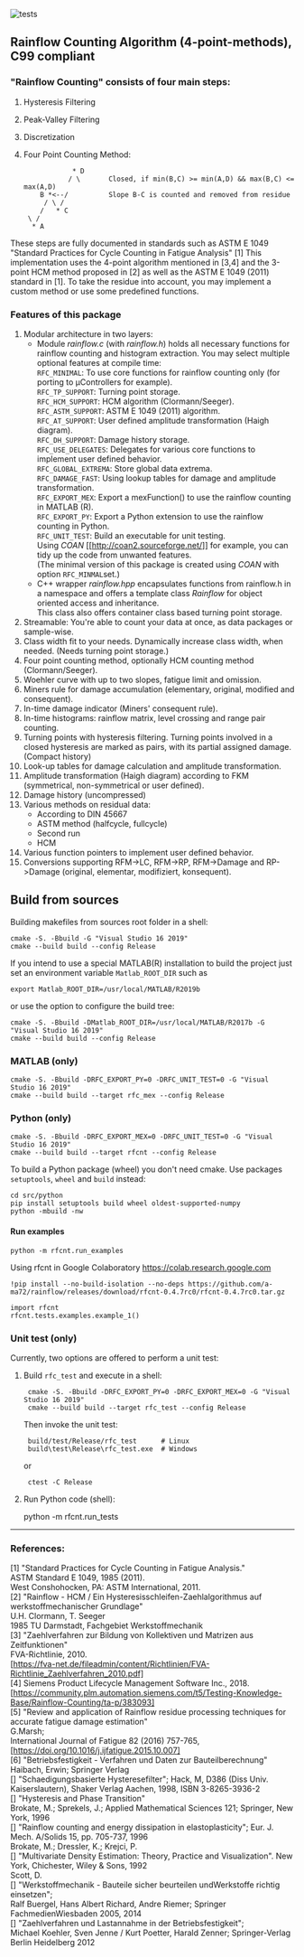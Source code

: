 ![tests](https://github.com/a-ma72/rainflow/actions/workflows/run_test.yml/badge.svg)  

## Rainflow Counting Algorithm (4-point-methods), C99 compliant

### "Rainflow Counting" consists of four main steps:

  1. Hysteresis Filtering
  2. Peak-Valley Filtering
  3. Discretization
  4. Four Point Counting Method:

                     * D
                    / \       Closed, if min(B,C) >= min(A,D) && max(B,C) <= max(A,D)
             B *<--/          Slope B-C is counted and removed from residue
              / \ /
             /   * C
          \ /
           * A

These steps are fully documented in standards such as
ASTM E 1049 "Standard Practices for Cycle Counting in Fatigue Analysis" [1]
This implementation uses the 4-point algorithm mentioned in [3,4] and the 3-point HCM method proposed in [2] as well as the ASTM E 1049 (2011) standard in [1].
To take the residue into account, you may implement a custom method or use some
predefined functions.

### Features of this package
 1. Modular architecture in two layers:  
    - Module _rainflow.c_ (with _rainflow.h_) holds all necessary functions for rainflow counting and histogram extraction. You may select multiple optional features at compile time:  
    `RFC_MINIMAL`: To use core functions for rainflow counting only (for porting to µControllers for example).  
    `RFC_TP_SUPPORT`: Turning point storage.  
    `RFC_HCM_SUPPORT`: HCM algorithm (Clormann/Seeger).  
    `RFC_ASTM_SUPPORT`: ASTM E 1049 (2011) algorithm.  
    `RFC_AT_SUPPORT`: User defined amplitude transformation (Haigh diagram).  
    `RFC_DH_SUPPORT`:  Damage history storage.  
    `RFC_USE_DELEGATES`: Delegates for various core functions to implement user defined behavior.  
    `RFC_GLOBAL_EXTREMA`:  Store global data extrema.  
    `RFC_DAMAGE_FAST`: Using lookup tables for damage and amplitude transformation.  
    `RFC_EXPORT_MEX`: Export a mexFunction() to use the rainflow counting in MATLAB (R).  
    `RFC_EXPORT_PY`: Export a Python extension to use the rainflow counting in Python.  
    `RFC_UNIT_TEST`: Build an executable for unit testing.  
    Using _COAN_ [[http://coan2.sourceforge.net/]] for example, you can tidy up the code from unwanted features.  
    (The minimal version of this package is created using _COAN_ with option `RFC_MINMAL`set.)  
    - C++ wrapper _rainflow.hpp_ encapsulates functions from rainflow.h in a namespace and offers a template class _Rainflow_ for object oriented access and inheritance.  
    This class also offers container class based turning point storage.  
 2. Streamable: You're able to count your data at once, as data packages or sample-wise.  
 3. Class width fit to your needs. Dynamically increase class width, when needed. (Needs turning point storage.)  
 4. Four point counting method, optionally HCM counting method (Clormann/Seeger).  
 5. Woehler curve with up to two slopes, fatigue limit and omission.  
 6. Miners rule for damage accumulation (elementary, original, modified and consequent).  
 7. In-time damage indicator (Miners' consequent rule).  
 8. In-time histograms: rainflow matrix, level crossing and range pair counting.  
 9. Turning points with hysteresis filtering. Turning points involved in a closed hysteresis are marked as pairs, with its partial assigned damage. (Compact history)  
 10. Look-up tables for damage calculation and amplitude transformation.  
 11. Amplitude transformation (Haigh diagram) according to FKM (symmetrical, non-symmetrical or user defined).  
 12. Damage history (uncompressed)  
 13. Various methods on residual data:
     - According to DIN 45667
     - ASTM method (halfcycle, fullcycle)
     - Second run
     - HCM
 14. Various function pointers to implement user defined behavior.
 15. Conversions supporting RFM->LC, RFM->RP, RFM->Damage and RP->Damage (original, elementar, modifiziert, konsequent).


## Build from sources

Building makefiles from sources root folder in a shell:

    cmake -S. -Bbuild -G "Visual Studio 16 2019"
    cmake --build build --config Release

If you intend to use a special MATLAB(R) installation to build the project
just set an environment variable `Matlab_ROOT_DIR` such as

    export Matlab_ROOT_DIR=/usr/local/MATLAB/R2019b
or use the option to configure the build tree:

    cmake -S. -Bbuild -DMatlab_ROOT_DIR=/usr/local/MATLAB/R2017b -G "Visual Studio 16 2019"
    cmake --build build --config Release

### MATLAB (only)
    cmake -S. -Bbuild -DRFC_EXPORT_PY=0 -DRFC_UNIT_TEST=0 -G "Visual Studio 16 2019"
    cmake --build build --target rfc_mex --config Release

### Python (only)
    cmake -S. -Bbuild -DRFC_EXPORT_MEX=0 -DRFC_UNIT_TEST=0 -G "Visual Studio 16 2019"
    cmake --build build --target rfcnt --config Release

To build a Python package (wheel) you don't need cmake. Use packages `setuptools`, `wheel` and `build` instead:

    cd src/python
    pip install setuptools build wheel oldest-supported-numpy
    python -mbuild -nw

#### Run examples
    python -m rfcnt.run_examples

Using rfcnt in Google Colaboratory
https://colab.research.google.com

    !pip install --no-build-isolation --no-deps https://github.com/a-ma72/rainflow/releases/download/rfcnt-0.4.7rc0/rfcnt-0.4.7rc0.tar.gz

    import rfcnt
    rfcnt.tests.examples.example_1()

### Unit test (only)
Currently, two options are offered to perform a unit test:
1. Build `rfc_test` and execute in a shell:

        cmake -S. -Bbuild -DRFC_EXPORT_PY=0 -DRFC_EXPORT_MEX=0 -G "Visual Studio 16 2019"
        cmake --build build --target rfc_test --config Release

    Then invoke the unit test:

        build/test/Release/rfc_test      # Linux
        build\test\Release\rfc_test.exe  # Windows

    or

        ctest -C Release
2. Run Python code (shell):

    python -m rfcnt.run_tests



---
### References:
[1] "Standard Practices for Cycle Counting in Fatigue Analysis."<br>
    ASTM Standard E 1049, 1985 (2011).<br>
    West Conshohocken, PA: ASTM International, 2011.<br>
[2] "Rainflow - HCM / Ein Hysteresisschleifen-Zaehlalgorithmus auf werkstoffmechanischer Grundlage"<br>
    U.H. Clormann, T. Seeger<br>
    1985 TU Darmstadt, Fachgebiet Werkstoffmechanik<br>
[3] "Zaehlverfahren zur Bildung von Kollektiven und Matrizen aus Zeitfunktionen"<br>
    FVA-Richtlinie, 2010.<br>
    [https://fva-net.de/fileadmin/content/Richtlinien/FVA-Richtlinie_Zaehlverfahren_2010.pdf]<br>
[4] Siemens Product Lifecycle Management Software Inc., 2018.<br>
    [https://community.plm.automation.siemens.com/t5/Testing-Knowledge-Base/Rainflow-Counting/ta-p/383093]<br>
[5] "Review and application of Rainflow residue processing techniques for accurate fatigue damage estimation"<br>
    G.Marsh;<br>
    International Journal of Fatigue 82 (2016) 757-765,<br>
    [https://doi.org/10.1016/j.ijfatigue.2015.10.007]<br>
[6] "Betriebsfestigkeit - Verfahren und Daten zur Bauteilberechnung"<br>
    Haibach, Erwin; Springer Verlag<br>
[]  "Schaedigungsbasierte Hysteresefilter"; Hack, M, D386 (Diss Univ. Kaiserslautern), Shaker Verlag Aachen, 1998, ISBN 3-8265-3936-2<br>
[]  "Hysteresis and Phase Transition"<br>
    Brokate, M.; Sprekels, J.; Applied Mathematical Sciences 121; Springer, New York, 1996<br>
[]  "Rainflow counting and energy dissipation in elastoplasticity"; Eur. J. Mech. A/Solids 15, pp. 705-737, 1996<br>
    Brokate, M.; Dressler, K.; Krejci, P.<br>
[]  "Multivariate Density Estimation: Theory, Practice and Visualization". New York, Chichester, Wiley & Sons, 1992<br>
    Scott, D.<br>
[]  "Werkstoffmechanik - Bauteile sicher beurteilen undWerkstoffe richtig einsetzen";<br>
     Ralf Buergel, Hans Albert Richard, Andre Riemer; Springer FachmedienWiesbaden 2005, 2014<br>
[]  "Zaehlverfahren und Lastannahme in der Betriebsfestigkeit";<br>
    Michael Koehler, Sven Jenne / Kurt Poetter, Harald Zenner; Springer-Verlag Berlin Heidelberg 2012<br>
